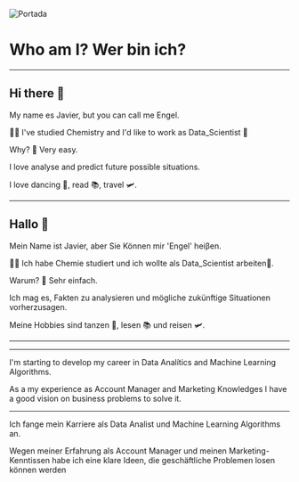 ![Portada](https://github.com/75Engel/75Engel/blob/main/Portada%20GitHub.jpg)

# Who am I? Wer bin ich?
***
## Hi there 👋

My name es Javier, but you can call me Engel.

👨‍🎓 I've studied Chemistry and I'd like to work as Data_Scientist 🔬

Why? 👀 Very easy.

I love analyse and predict future possible situations.

I love dancing 🕺, read 📚, travel 🛩.

---


## Hallo 👋

Mein Name ist Javier, aber Sie Können mir 'Engel' heiβen.

👨‍🎓 Ich habe Chemie studiert und ich wollte als Data_Scientist arbeiten🔬.

Warum? 👀 Sehr einfach. 

Ich mag es, Fakten zu analysieren und mögliche zukünftige Situationen vorherzusagen.

Meine Hobbies sind tanzen  🕺, lesen 📚 und reisen 🛩.

---
***

I'm starting to develop my career in Data Analítics and Machine Learning Algorithms.

As a my experience as Account Manager and Marketing Knowledges I have a good vision on business problems to solve it.

---
Ich fange mein Karriere als Data Analist und Machine Learning Algorithms an.

Wegen meiner Erfahrung als Account Manager und meinen Marketing-Kenntissen habe ich eine klare Ideen, die geschäftliche Problemen losen können werden

